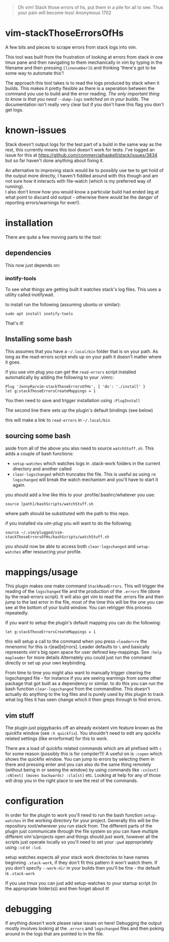 > Oh vim!  Stack those errors of hs, put them in a pile for all to see. Thus your pain will become less!
Anonymous 1702

# vim-stackThoseErrorsOfHs
A few bits and pieces to scrape errors from stack logs into vim.

This tool was built from the frustration of looking at errors from stack in one tmux pane and then navigating to them mechanically in vim by typing in the filename
and then pressing `[linenumber]G` and thinking 'there's got to be some way to automate this'!

The approach this tool takes is to read the logs produced by stack when it builds.  This makes it pretty flexible as there is a seperation between the command you use to build and the error reading. 
*The only important thing to know is that you need `--dump-logs` switched on in your builds*.  The documentation isn't really very clear but if you don't have this flag you don't get logs.

# known-issues
Stack doesn't output logs for the test part of a build in the same way as the rest, this currently means this tool doesn't work for tests.
I've logged an issue for this at https://github.com/commercialhaskell/stack/issues/3834 but so far haven't done anything about fixing it.

An alternative to improving stack would be to possibly use tee to get hold of the output more directly, I haven't fiddled around with this though and am not sure how it interacts with file-watch (which is my preferred way of running).  
I also don't know how you would know a particular build had ended (eg at what point to discard old output - otherwise there would be the danger of reporting errors/warnings for ever!).

# installation
There are quite a few moving parts to the tool:

## dependencies
This now just depends on:

### inotify-tools
To see what things are getting built it watches stack's log files.  This uses a utility called inotifywait.

to install run the following (assuming ubuntu or similar):
```
sudo apt install inotify-tools
```
That's it!

## Installing some bash
This assumes that you have a `~/.local/bin` folder that is on your path.  As long as the read-errors script ends up on your path it doesn't matter where it goes.

if you use vim plug you can get the `read-errors` script installed automatically by adding the following to your .vimrc:

```
Plug 'JonnyRa/vim-stackThoseErrorsOfHs', { 'do': './install' }
let g:stackThoseErrorsCreateMappings = 1 
```

You then need to save and trigger installation using `:PlugInstall`

The second line there sets up the plugin's default bindings (see below)

this will make a link to `read-errors` in `~/.local/bin`

## sourcing some bash
aside from all of the above you also need to source `watchStuff.sh`.  This adds a couple of bash functions:

* `setup-watches` which watches logs in .stack-work folders in the current directory and another called
* `clear-logschanged` which truncates the file.  This is useful as using `rm logschanged` will break the watch mechanism and you'll have to start it again.

you should add a line like this to your .profile/.bashrc/whatever you use:

```
source [path]/bashScripts/watchStuff.sh
```

where path should be substituted with the path to this repo.

if you installed via *vim-plug* you will want to do the following:

```
source ~/.vim/plugged/vim-stackThoseErrorsOfHs/bashScripts/watchStuff.sh
```

you should now be able to access both `clear-logschanged` and `setup-watches` after resourcing your profile.

# mappings/usage

This plugin makes one make command `StackReadErrors`.  This will trigger the reading of the `logschanged` file and the production of the `.errors` file (done by the read-errors script).
It will also get vim to read the .errors file and then jump to the last error in the file, most of the time this will be the one you can see at the bottom of your build window.  You can retrigger this process repeatedly.

If you want to setup the plugin's default mapping you can do the following:

```
let g:stackThoseErrorsCreateMappings = 1
```

this will setup a call to the command when you press `<leader>re` the mnenomic for this is r[ead]e[rrors].  Leader defaults to `\` and basically represents vim's big open space for user defined key-mappings.  See `:help mapleader` for more details
Alternately you could just run the command directly or set up your own keybinding.

From time to time you might also want to manually trigger clearing the logschanged file - for instance if you are seeing warnings from some other package that got built as a dependency or similar.
to do this you can run the bash function `clear-logschanged` from the commandline.  This doesn't actually do anything to the log files and is purely used by this plugin to track what log files it has seen change which it then greps through to find errors.

## vim stuff
The plugin just piggybacks off an already existent vim feature known as the quickfix window (see `:h quickfix`).   You shouldn't need to edit any quickfix related settings (like errorformat) for this to work.

There are a load of quickfix related commands which are all prefixed with `c` for some reason (possibly this is for compiler?)!  A useful on is `:copen` which shows the quickfix window.  You can jump to errors
by selecting them in there and pressing enter and you can also do the same thing remotely (without being in or seeing the window) by using commands like `:cn[ext] :cN[ext] (moves backwards) :cla[st]` etc.
Looking at help for any of those will drop you in the right place to see the rest of the commands.

# configuration
In order for the plugin to work you'll need to run the bash function `setup-watches` in the working directory for your project.  Generally this will be the repository root/wherever you run stack from.
The different parts of the plugin just communicate through the file system so you can have multiple different vim's/projects open and things should _just work_, however all the scripts just operate locally so you'll need to set your `:pwd` appropriately using `:cd` or `:lcd`.

setup watches expects all your stack work directories to have names beginning `.stack-work`, if they don't fit this pattern it won't watch them.  If you don't specify `--work-dir` in your builds then you'll be fine - the default is `.stack-work`

If you use tmux you can just add setup-watches to your startup script (in the appropriate folder(s)) and then forget about it!

# debugging
If anything doesn't work please raise issues on here!  Debugging the output mostly involves looking at the `.errors` and `logschanged` files and then poking around in the logs that are pointed to in the file.
